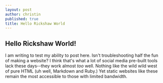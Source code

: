 ```yaml
---
layout: post
author: christin
published: true
title: Hello Rickshaw World
---
```

## Hello Rickshaw World!

I am writing to test my ability to post here. Isn't troubleshooting half the fun of making a website? I think that's what a lot of social media pre-built tools lack these days--they work almost _too_ well. Nothing like the wild wild west of pure HTML (uh well, Markdown and Ruby.) Yet static websites like these remain the most accessible to those with limited bandwidth.
